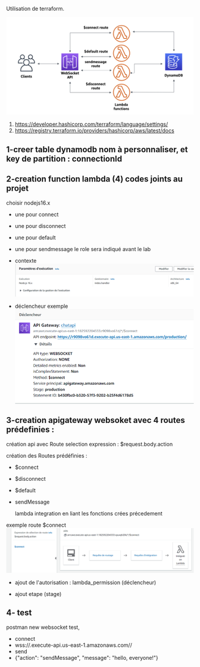 Utilisation de terraform.

![Texte alternatif](WebSocket_shema.png "shema")

1. https://developer.hashicorp.com/terraform/language/settings/
2. https://registry.terraform.io/providers/hashicorp/aws/latest/docs

## 1-creer table dynamodb nom à personnaliser, et key de partition : connectionId ##

## 2-creation function lambda (4) codes joints au projet ##
choisir nodejs16.x

- une pour connect
- une pour disconnect
- une pour default
- une pour sendmessage
le role sera indiqué avant le lab

- contexte
![Texte alternatif](Lambda-contexte.png "shema")

- déclencheur exemple
![Texte alternatif](declencheurLambda.png "shema")

## 3-creation apigateway  websoket avec 4 routes prédefinies : ##
création api avec Route selection expression : $request.body.action

création des Routes prédéfinies :
- $connect
- $disconnect
- $default
- sendMessage

  lambda integration en liant les fonctions crées précedement

exemple route $connect
![Texte alternatif](APIGatewayRoutes.png "route")

- ajout de l'autorisation : lambda_permission (déclencheur)

- ajout etape (stage)

## 4- test ##
postman new websocket test, 
- connect
- wss://<id api>.execute-api.us-east-1.amazonaws.com/<stage>/
- send
- {"action": "sendMessage", "message": "hello, everyone!"}
